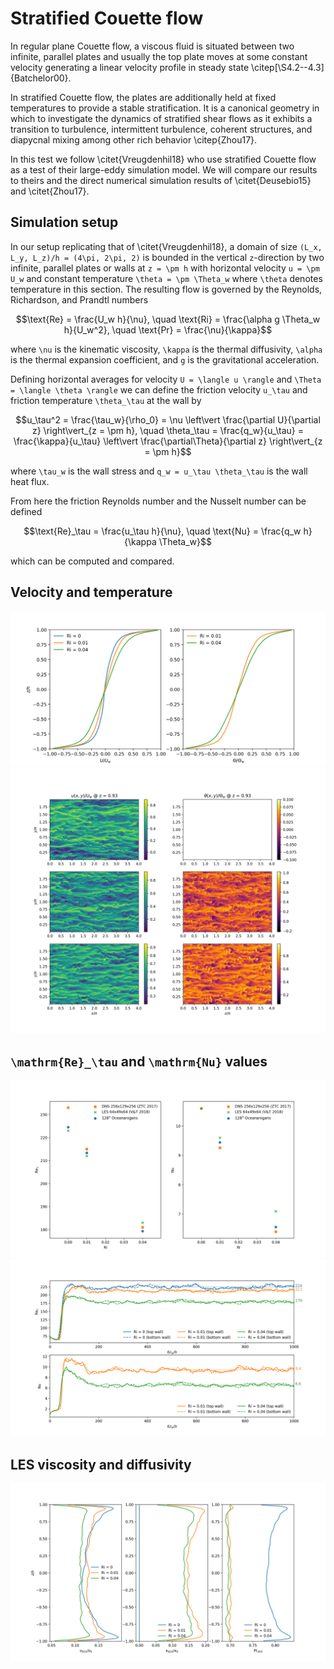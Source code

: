 # Stratified Couette flow

In regular plane Couette flow, a viscous fluid is situated between two infinite, parallel plates and usually the top
plate moves at some constant velocity generating a linear velocity profile in steady state
\citep[\S4.2--4.3]{Batchelor00}.

In stratified Couette flow, the plates are additionally held at fixed temperatures to provide a stable stratification.
It is a canonical geometry in which to investigate the dynamics of stratified shear flows as it exhibits a transition to
turbulence, intermittent turbulence, coherent structures, and diapycnal mixing among other rich behavior \citep{Zhou17}.

In this test we follow \citet{Vreugdenhil18} who use stratified Couette flow as a test of their large-eddy simulation
model. We will compare our results to theirs and the direct numerical simulation results of \citet{Deusebio15} and
\citet{Zhou17}.

## Simulation setup

In our setup replicating that of \citet{Vreugdenhil18}, a domain of size ``(L_x, L_y, L_z)/h = (4\pi, 2\pi, 2)``
is bounded in the vertical ``z``-direction by two infinite, parallel plates or walls at ``z = \pm h`` with horizontal
velocity ``u = \pm U_w`` and constant temperature ``\theta = \pm \Theta_w`` where ``\theta`` denotes temperature in this
section. The resulting flow is governed by the Reynolds, Richardson, and Prandtl numbers
```math
\text{Re} = \frac{U_w h}{\nu}, \quad
\text{Ri} = \frac{\alpha g \Theta_w h}{U_w^2}, \quad
\text{Pr} = \frac{\nu}{\kappa}
```
where ``\nu`` is the kinematic viscosity, ``\kappa`` is the thermal diffusivity, ``\alpha`` is the thermal expansion
coefficient, and ``g`` is the gravitational acceleration.

Defining horizontal averages for velocity ``U = \langle u \rangle`` and ``\Theta = \langle \theta \rangle`` we can
define the friction velocity ``u_\tau`` and friction temperature ``\theta_\tau`` at the wall by
```math
u_\tau^2 = \frac{\tau_w}{\rho_0}
         = \nu \left\vert \frac{\partial U}{\partial z} \right\vert_{z = \pm h}, \quad
\theta_\tau = \frac{q_w}{u_\tau}
            = \frac{\kappa}{u_\tau} \left\vert \frac{\partial\Theta}{\partial z} \right\vert_{z = \pm h}
```
where ``\tau_w`` is the wall stress and ``q_w = u_\tau \theta_\tau`` is the wall heat flux.

From here the friction Reynolds number and the Nusselt number can be defined
```math
\text{Re}_\tau = \frac{u_\tau h}{\nu}, \quad \text{Nu} = \frac{q_w h}{\kappa \Theta_w}
```
which can be computed and compared.

## Velocity and temperature
![Velocity and temperature profiles](plots_stratified_couette_flow_stratified_couette_flow_velocity_temperature_profiles.png)
![Velocity and temperature horizontal slices](plots_stratified_couette_flow_stratified_couette_flow_velocity_temperature_slices.png)

## ``\mathrm{Re}_\tau`` and ``\mathrm{Nu}`` values
![Re and Nu comparison plots](plots_stratified_couette_flow_stratified_couette_flow_Re_Nu_scatter.png)
![Re and Nu time series plots](plots_stratified_couette_flow_stratified_couette_flow_Re_Nu_timeseries.png)

## LES viscosity and diffusivity
![LES profiles](plots_stratified_couette_flow_stratified_couette_flow_LES_profiles.png)

